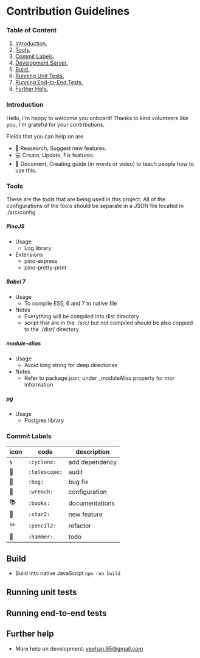 # Contribution Guidelines

### Table of Content
1. [Introduction.](#intro)
2. [Tools.](#tool)
3. [Commit Labels.](#label)
4. [Development Server.](#devServer)
5. [Build.](#build)
6. [Running Unit Tests.](#ut)
7. [Running End-to-End Tests.](#e2e)
8. [Further Help.](#help)

<a name="intro"></a>
### Introduction
Hello, i'm happy to welcome you onboard! Thanks to kind volunteers like you, I'm grateful for your contributions.

Fields that you can help on are
- :page_with_curl: Reasearch, Suggest new features.
- :computer: Create, Update, Fix features.
- :book: Document, Creating guide (in words or video) to teach people how to use this.

<a name="tool"></a>
### Tools
These are the tools that are being used in this project. All of the configurations of the tools should be separate in a JSON file located in ./src/config

##### PinoJS
- Usage
  - Log library
- Extensions
  - pino-express
  - pino-pretty-print

##### Babel 7
- Usage
  - To compile ES5, 6 and 7 to native file
- Notes
  - Everything will be compiled into dist directory
  - script that are in the ./src/ but not compiled should be also coppied to the ./dist/ directory

##### module-alias
- Usage
  - Avoid long string for deep directories
- Notes
  - Refer to package.json, under \_moduleAlias property for mor information

##### pg
- Usage
  - Postgres library

<a name="label"></a>
### Commit Labels

| icon | code | description |
| --- | --- | --- |
| :cyclone: | `:cyclone:` | add dependency |
| :telescope: | `:telescope:` | audit |
| :bug: | `:bug:` | bug fix |
| :wrench: | `:wrench:` | configuration |
| :books: | `:books:` | documentations |
| :star2: | `:star2:` | new feature |
| :pencil2: | `:pencil2:` | refactor |
| :hammer: | `:hammer:` | todo |

<a name="build"></a>
## Build
- Build into native JavaScript `npm run build`

<a name="ut"></a>
## Running unit tests

<a name="e2e"></a>
## Running end-to-end tests

<a name="help"></a>
## Further help
- More help on development: veehan.95@gmail.com
